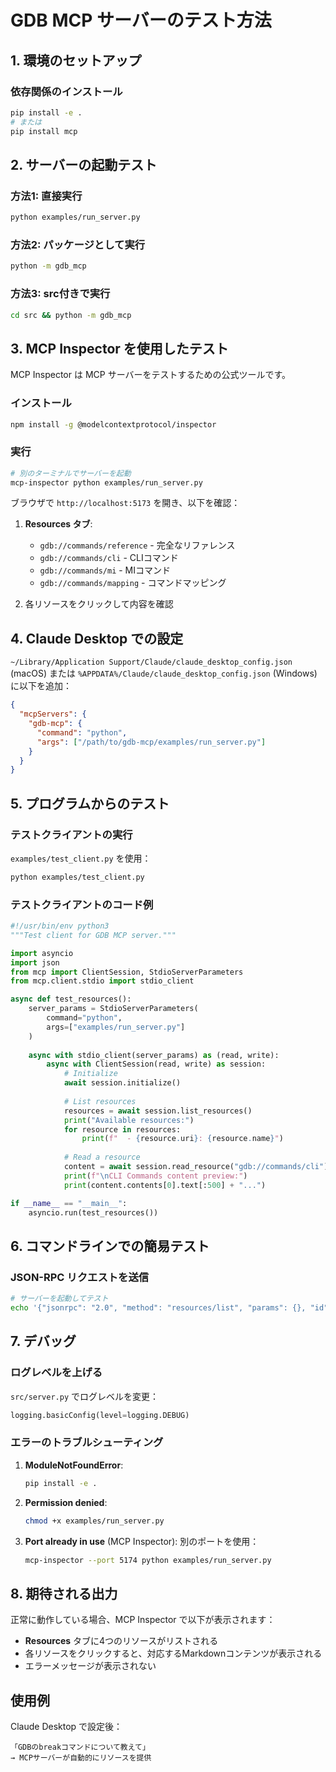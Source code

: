 # GDB MCP サーバーのテスト方法

## 1. 環境のセットアップ

### 依存関係のインストール
```bash
pip install -e .
# または
pip install mcp
```

## 2. サーバーの起動テスト

### 方法1: 直接実行
```bash
python examples/run_server.py
```

### 方法2: パッケージとして実行
```bash
python -m gdb_mcp
```

### 方法3: src付きで実行
```bash
cd src && python -m gdb_mcp
```

## 3. MCP Inspector を使用したテスト

MCP Inspector は MCP サーバーをテストするための公式ツールです。

### インストール
```bash
npm install -g @modelcontextprotocol/inspector
```

### 実行
```bash
# 別のターミナルでサーバーを起動
mcp-inspector python examples/run_server.py
```

ブラウザで `http://localhost:5173` を開き、以下を確認：

1. **Resources タブ**:
   - `gdb://commands/reference` - 完全なリファレンス
   - `gdb://commands/cli` - CLIコマンド
   - `gdb://commands/mi` - MIコマンド
   - `gdb://commands/mapping` - コマンドマッピング

2. 各リソースをクリックして内容を確認

## 4. Claude Desktop での設定

`~/Library/Application Support/Claude/claude_desktop_config.json` (macOS) または
`%APPDATA%/Claude/claude_desktop_config.json` (Windows) に以下を追加：

```json
{
  "mcpServers": {
    "gdb-mcp": {
      "command": "python",
      "args": ["/path/to/gdb-mcp/examples/run_server.py"]
    }
  }
}
```

## 5. プログラムからのテスト

### テストクライアントの実行

`examples/test_client.py` を使用：

```bash
python examples/test_client.py
```

### テストクライアントのコード例
```python
#!/usr/bin/env python3
"""Test client for GDB MCP server."""

import asyncio
import json
from mcp import ClientSession, StdioServerParameters
from mcp.client.stdio import stdio_client

async def test_resources():
    server_params = StdioServerParameters(
        command="python",
        args=["examples/run_server.py"]
    )
    
    async with stdio_client(server_params) as (read, write):
        async with ClientSession(read, write) as session:
            # Initialize
            await session.initialize()
            
            # List resources
            resources = await session.list_resources()
            print("Available resources:")
            for resource in resources:
                print(f"  - {resource.uri}: {resource.name}")
            
            # Read a resource
            content = await session.read_resource("gdb://commands/cli")
            print(f"\nCLI Commands content preview:")
            print(content.contents[0].text[:500] + "...")

if __name__ == "__main__":
    asyncio.run(test_resources())
```

## 6. コマンドラインでの簡易テスト

### JSON-RPC リクエストを送信
```bash
# サーバーを起動してテスト
echo '{"jsonrpc": "2.0", "method": "resources/list", "params": {}, "id": 1}' | python examples/run_server.py
```

## 7. デバッグ

### ログレベルを上げる
`src/server.py` でログレベルを変更：
```python
logging.basicConfig(level=logging.DEBUG)
```

### エラーのトラブルシューティング

1. **ModuleNotFoundError**: 
   ```bash
   pip install -e .
   ```

2. **Permission denied**:
   ```bash
   chmod +x examples/run_server.py
   ```

3. **Port already in use** (MCP Inspector):
   別のポートを使用：
   ```bash
   mcp-inspector --port 5174 python examples/run_server.py
   ```

## 8. 期待される出力

正常に動作している場合、MCP Inspector で以下が表示されます：

- **Resources** タブに4つのリソースがリストされる
- 各リソースをクリックすると、対応するMarkdownコンテンツが表示される
- エラーメッセージが表示されない

## 使用例

Claude Desktop で設定後：
```
「GDBのbreakコマンドについて教えて」
→ MCPサーバーが自動的にリソースを提供
```